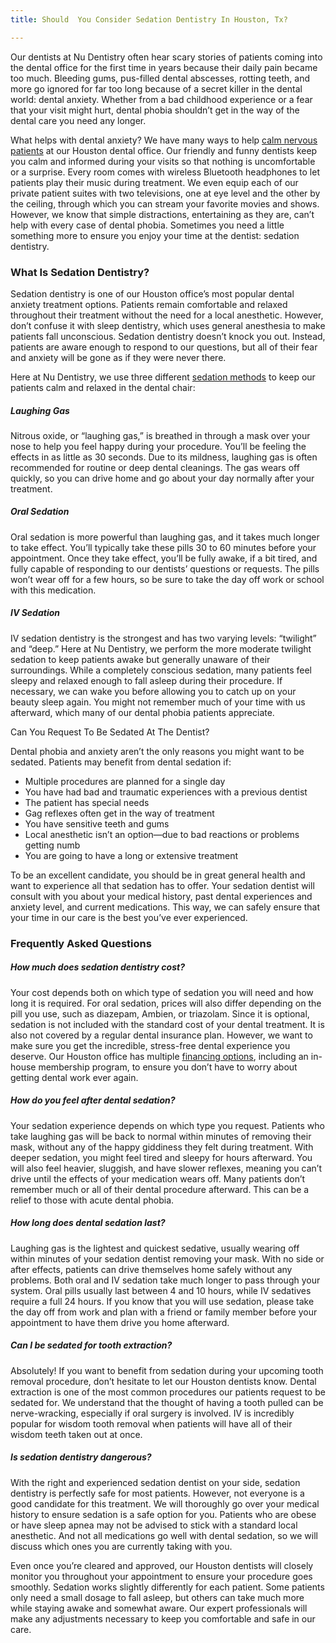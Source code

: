 ```yaml
---
title: Should  You Consider Sedation Dentistry In Houston, Tx?

---
```

Our dentists at Nu Dentistry often hear scary stories of patients coming into the dental office for the first time in years because their daily pain became too much. Bleeding gums, pus-filled dental abscesses, rotting teeth, and more go ignored for far too long because of a secret killer in the dental world: dental anxiety. Whether from a bad childhood experience or a fear that your visit might hurt, dental phobia shouldn’t get in the way of the dental care you need any longer.

What helps with dental anxiety? We have many ways to help [calm nervous patients](https://www.mouthhealthy.org/en/az-topics/a/anxiety) at our Houston dental office. Our friendly and funny dentists keep you calm and informed during your visits so that nothing is uncomfortable or a surprise. Every room comes with wireless Bluetooth headphones to let patients play their music during treatment. We even equip each of our private patient suites with two televisions, one at eye level and the other by the ceiling, through which you can stream your favorite movies and shows. However, we know that simple distractions, entertaining as they are, can’t help with every case of dental phobia. Sometimes you need a little something more to ensure you enjoy your time at the dentist: sedation dentistry.

### What Is Sedation Dentistry?

Sedation dentistry is one of our Houston office’s most popular dental anxiety treatment options. Patients remain comfortable and relaxed throughout their treatment without the need for a local anesthetic. However, don’t confuse it with sleep dentistry, which uses general anesthesia to make patients fall unconscious. Sedation dentistry doesn’t knock you out. Instead, patients are aware enough to respond to our questions, but all of their fear and anxiety will be gone as if they were never there.

Here at Nu Dentistry, we use three different [sedation methods](https://www.nudentistry.com/houston-tx/specialty-dentistry/sedation-dentistry/) to keep our patients calm and relaxed in the dental chair:

##### Laughing Gas

Nitrous oxide, or “laughing gas,” is breathed in through a mask over your nose to help you feel happy during your procedure. You’ll be feeling the effects in as little as 30 seconds. Due to its mildness, laughing gas is often recommended for routine or deep dental cleanings. The gas wears off quickly, so you can drive home and go about your day normally after your treatment.

##### Oral Sedation

Oral sedation is more powerful than laughing gas, and it takes much longer to take effect. You’ll typically take these pills 30 to 60 minutes before your appointment. Once they take effect, you’ll be fully awake, if a bit tired, and fully capable of responding to our dentists’ questions or requests. The pills won’t wear off for a few hours, so be sure to take the day off work or school with this medication.

##### IV Sedation

IV sedation dentistry is the strongest and has two varying levels: “twilight” and “deep.” Here at Nu Dentistry, we perform the more moderate twilight sedation to keep patients awake but generally unaware of their surroundings. While a completely conscious sedation, many patients feel sleepy and relaxed enough to fall asleep during their procedure. If necessary, we can wake you before allowing you to catch up on your beauty sleep again. You might not remember much of your time with us afterward, which many of our dental phobia patients appreciate.

</h3>Can You Request To Be Sedated At The Dentist?</h3>

Dental phobia and anxiety aren’t the only reasons you might want to be sedated. Patients may benefit from dental sedation if:

* Multiple procedures are planned for a single day
* You have had bad and traumatic experiences with a previous dentist
* The patient has special needs
* Gag reflexes often get in the way of treatment
* You have sensitive teeth and gums
* Local anesthetic isn’t an option—due to bad reactions or problems getting numb
* You are going to have a long or extensive treatment

To be an excellent candidate, you should be in great general health and want to experience all that sedation has to offer. Your sedation dentist will consult with you about your medical history, past dental experiences and anxiety level, and current medications. This way, we can safely ensure that your time in our care is the best you’ve ever experienced.

### Frequently Asked Questions

##### How much does sedation dentistry cost?

Your cost depends both on which type of sedation you will need and how long it is required. For oral sedation, prices will also differ depending on the pill you use, such as diazepam, Ambien, or triazolam. Since it is optional, sedation is not included with the standard cost of your dental treatment. It is also not covered by a regular dental insurance plan. However, we want to make sure you get the incredible, stress-free dental experience you deserve. Our Houston office has multiple [financing options](https://www.nudentistry.com/dental-financing/), including an in-house membership program, to ensure you don’t have to worry about getting dental work ever again.

##### How do you feel after dental sedation?

Your sedation experience depends on which type you request. Patients who take laughing gas will be back to normal within minutes of removing their mask, without any of the happy giddiness they felt during treatment. With deeper sedation, you might feel tired and sleepy for hours afterward. You will also feel heavier, sluggish, and have slower reflexes, meaning you can’t drive until the effects of your medication wears off. Many patients don’t remember much or all of their dental procedure afterward. This can be a relief to those with acute dental phobia.

##### How long does dental sedation last?

Laughing gas is the lightest and quickest sedative, usually wearing off within minutes of your sedation dentist removing your mask. With no side or after effects, patients can drive themselves home safely without any problems. Both oral and IV sedation take much longer to pass through your system. Oral pills usually last between 4 and 10 hours, while IV sedatives require a full 24 hours. If you know that you will use sedation, please take the day off from work and plan with a friend or family member before your appointment to have them drive you home afterward.

##### Can I be sedated for tooth extraction?

Absolutely! If you want to benefit from sedation during your upcoming tooth removal procedure, don’t hesitate to let our Houston dentists know. Dental extraction is one of the most common procedures our patients request to be sedated for. We understand that the thought of having a tooth pulled can be nerve-wracking, especially if oral surgery is involved. IV is incredibly popular for wisdom tooth removal when patients will have all of their wisdom teeth taken out at once.

##### Is sedation dentistry dangerous?

With the right and experienced sedation dentist on your side, sedation dentistry is perfectly safe for most patients. However, not everyone is a good candidate for this treatment. We will thoroughly go over your medical history to ensure sedation is a safe option for you. Patients who are obese or have sleep apnea may not be advised to stick with a standard local anesthetic. And not all medications go well with dental sedation, so we will discuss which ones you are currently taking with you.

Even once you’re cleared and approved, our Houston dentists will closely monitor you throughout your appointment to ensure your procedure goes smoothly. Sedation works slightly differently for each patient. Some patients only need a small dosage to fall asleep, but others can take much more while staying awake and somewhat aware. Our expert professionals will make any adjustments necessary to keep you comfortable and safe in our care.